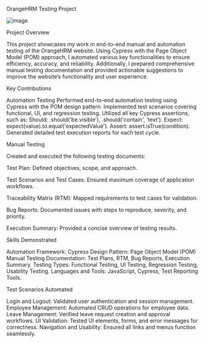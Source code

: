 OrangeHRM Testing Project

![image](https://github.com/user-attachments/assets/e4b068a5-5a1e-454e-87b7-44551a8bf824)





Project Overview


This project showcases my work in end-to-end manual and automation testing of the OrangeHRM website. Using Cypress with the Page Object Model (POM) approach, I automated various key functionalities to ensure efficiency, accuracy, and reliability. Additionally, I prepared comprehensive manual testing documentation and provided actionable suggestions to improve the website’s functionality and user experience.

Key Contributions



Automation Testing
Performed end-to-end automation testing using Cypress with the POM design pattern.
Implemented test scenarios covering functional, UI, and regression testing.
Utilized all key Cypress assertions, such as:
Should: .should('be.visible'), .should('contain', 'text').
Expect: expect(value).to.equal('expectedValue').
Assert: assert.isTrue(condition).
Generated detailed test execution reports for each test cycle.



Manual Testing



Created and executed the following testing documents:

Test Plan: Defined objectives, scope, and approach.

Test Scenarios and Test Cases: Ensured maximum coverage of application workflows.

Traceability Matrix (RTM): Mapped requirements to test cases for validation.

Bug Reports: Documented issues with steps to reproduce, severity, and priority.

Execution Summary: Provided a concise overview of testing results.







Skills Demonstrated



Automation Framework: Cypress
Design Pattern: Page Object Model (POM)
Manual Testing Documentation: Test Plans, RTM, Bug Reports, Execution Summary.
Testing Types: Functional Testing, UI Testing, Regression Testing, Usability Testing.
Languages and Tools: JavaScript, Cypress, Test Reporting Tools.




Test Scenarios Automated


Login and Logout: Validated user authentication and session management.
Employee Management: Automated CRUD operations for employee data.
Leave Management: Verified leave request creation and approval workflows.
UI Validation: Tested UI elements, forms, and error messages for correctness.
Navigation and Usability: Ensured all links and menus function seamlessly.


